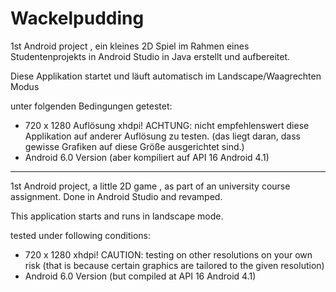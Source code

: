 # Wackelpudding
1st Android project , ein kleines 2D Spiel im Rahmen eines Studentenprojekts in Android Studio in Java erstellt und aufbereitet.

Diese Applikation startet und läuft automatisch im Landscape/Waagrechten Modus

unter folgenden Bedingungen getestet:

- 720 x 1280 Auflösung xhdpi! ACHTUNG: nicht empfehlenswert diese Applikation auf anderer Auflösung zu testen. 
(das liegt daran, dass gewisse Grafiken auf diese Größe ausgerichtet sind.)
- Android 6.0 Version (aber kompiliert auf API 16 Android 4.1)

-------------------------------------
1st Android project, a little 2D game , as part of an university course assignment. Done in Android Studio and revamped.

This application starts and runs in landscape mode.

tested under following conditions:

- 720 x 1280 xhdpi! CAUTION: testing on other resolutions on your own risk (that is because certain graphics are tailored to the given resolution)
- Android 6.0 Version (but compiled at API 16 Android 4.1)
